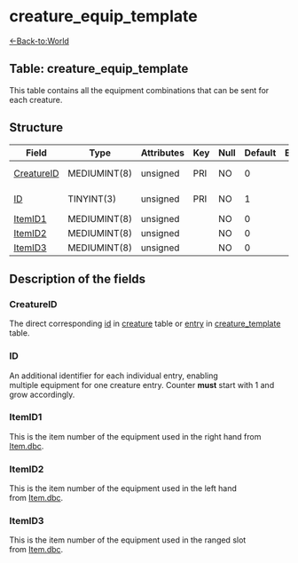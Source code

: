 # creature\_equip\_template

[<-Back-to:World](database-world.md)

## **Table: creature\_equip\_template**

This table contains all the equipment combinations that can be sent for each creature.

## Structure

| Field           | Type         | Attributes | Key | Null | Default | Extra | Comment      |
|-----------------|--------------|------------|-----|------|---------|-------|--------------|
| [CreatureID][1] | MEDIUMINT(8) | unsigned   | PRI | NO   | 0       |       | Unique entry |
| [ID][2]         | TINYINT(3)   | unsigned   | PRI | NO   | 1       |       | Unique entry |
| [ItemID1][3]    | MEDIUMINT(8) | unsigned   |     | NO   | 0       |       |              |
| [ItemID2][4]    | MEDIUMINT(8) | unsigned   |     | NO   | 0       |       |              |
| [ItemID3][5]    | MEDIUMINT(8) | unsigned   |     | NO   | 0       |       |              |

[1]: #creatureid
[2]: #id
[3]: #itemid1
[4]: #itemid2
[5]: #itemid3

## Description of the fields

### CreatureID

The direct corresponding [id](http://www.azerothcore.org/wiki/creature#id) in [creature](creature) table or [entry](http://www.azerothcore.org/wiki/creature_template#creature_template-entry) in [creature\_template](creature_template) table.

### ID

An additional identifier for each individual entry, enabling multiple equipment for one creature entry. Counter **must** start with 1 and grow accordingly.

### ItemID1

This is the item number of the equipment used in the right hand from [Item.dbc](Item).

### ItemID2

This is the item number of the equipment used in the left hand from [Item.dbc](Item).

### ItemID3

This is the item number of the equipment used in the ranged slot from [Item.dbc](Item).
